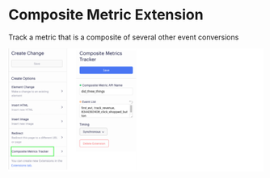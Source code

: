 # Composite Metric Extension
Track a metric that is a composite of several other event conversions

![test image size](/img/setupexp.png)
